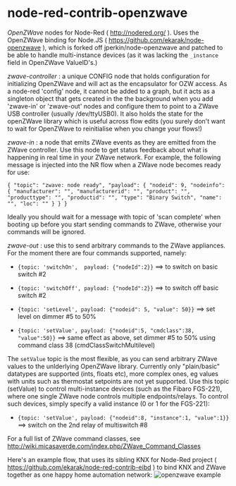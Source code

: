 node-red-contrib-openzwave
==========================

*OpenZWave* nodes for Node-Red ( <http://nodered.org/> ). Uses the OpenZWave binding for Node.JS ( <https://github.com/ekarak/node-openzwave> ), which is forked off jperkin/node-openzwave and patched to be able to handle multi-instance devices (as it was lacking the `_instance` field in OpenZWave ValueID's.)


*zwave-controller* : a unique CONFIG node that holds configuration for initializing OpenZWave and will act as the encapsulator for OZW access. As a node-red 'config' node, it cannot be added to a graph, but it acts as a singleton object that gets created in the the background when you add 'zwave-in' or 'zwave-out' nodes and configure them to point to a ZWave USB controller (usually /dev/ttyUSB0). It also holds the state for the openZWave library which is useful across flow edits (you surely don't want to wait for OpenZWave to reinitialise when you change your flows!)

*zwave-in* : a node that emits ZWave events as they are emitted from the ZWave controller. Use this node to get status feedback about what is happening in real time in your ZWave network. For example, the following message is injected into the NR flow when a ZWave node becomes ready for use:

`{ "topic": "zwave: node ready", "payload": { "nodeid": 9, "nodeinfo": { "manufacturer": "", "manufacturerid": "", "product": "", "producttype": "", "productid": "", "type": "Binary Switch", "name": "", "loc": "" } } }`

Ideally you should wait for a message with topic of 'scan complete' when booting up before you start sending commands to ZWave, otherwise your commands will be ignored.

*zwave-out* : use this to send arbitrary commands to the ZWave appliances.  For the moment there are four commands supported, namely:

 - `{topic: 'switchOn',  payload: {"nodeId":2}}`  ==> to switch on basic switch #2

 - `{topic: 'switchOff', payload: {"nodeId":2}}`  ==> to switch off basic switch #2

 - `{topic: 'setLevel', payload: {"nodeid": 5, "value": 50}}`  ==> set level on dimmer #5 to 50%

 - `{topic: 'setValue', payload: {"nodeid":5, "cmdclass":38, "value":50}}` ==> same effect as above, set dimmer #5 to 50% using command class 38 (cmdClassSwitchMultilevel)

The `setValue` topic is the most flexible, as you can send arbitrary ZWave values to the unlderlying OpenZWave library. Currently only "plain/basic" datatypes are supported (ints, floats etc), more complex ones, eg values with units such as thermostat setpoints are not yet supported. Use this topic (setValue) to control multi-instance devices (such as the Fibaro FGS-221), where one single ZWave node controls multiple endpoints/relays. To control such devices, simply specify a valid instance (0 or 1 for the FGS-221):
  
 - `{topic: 'setValue', payload: {"nodeid":8, "instance":1, "value":1}}`   ==> switch on the 2nd relay of multiswitch #8

For a full list of ZWave command classes, see <http://wiki.micasaverde.com/index.php/ZWave_Command_Classes>

Here's an example flow, that uses its sibling KNX for Node-Red project ( <https://github.com/ekarak/node-red-contrib-eibd> ) to bind KNX and ZWave together as one happy home automation network:
![openzwave example](https://lh6.googleusercontent.com/-g4i3cJ_Anp8/VCG4uThDUQI/AAAAAAAAAvw/EoOagZZ8u34/s1600/teaser.png)

